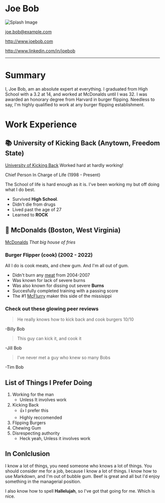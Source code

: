 # Joe Bob

![Splash Image](https://unsplash.com/photos/y8fS7CSN-Vw/download?ixid=MnwxMjA3fDB8MXxzZWFyY2h8MXx8bWNkb25hbGRzfGVufDB8fHx8MTY0ODc0MTc5OA&force=true)

joe.bob@example.com

http://www.joebob.com

http://www.linkedin.com/in/joebob

---

# Summary

I, Joe Bob, am an absolute expert at everything. I graduated from High School with a 3.2 at 14, and worked at McDonalds until I was 32. I was awarded an honorary degree from Harvard in burger flipping. Needless to say, I'm highly qualified to work at any burger flipping establishment.

# Work Experience

## 📚 University of Kicking Back (Anytown, Freedom State)

[University of Kicking Back][] Worked hard at hardly working!

Chief Person In Charge of Life (1998 - Present)

The School of life is hard enough as it is. I've been working my but off doing what I do best.

- Survived **High School**.
- Didn't die from drugs
- Lived past the age of 27
- Learned to **ROCK**

## 🍔 McDonalds (Boston, West Virginia)

[McDonalds][] *That big house of fries*

### Burger Flipper (cook) (2002 - 2022)

All I do is cook meats, and chew gum. And I'm all out of gum.

- Didn't burn any [meat][] from 2004-2007
- Was known for lack of severe burns
- Was also known for dissing out severe **Burns**
- Succesfully completed training with a passing score
- The #1 [McFlurry][] maker this side of the missisippi  

### Check out these glowing peer reviews

> He really knows how to kick back and cook burgers 10/10

-Billy Bob

> This guy can kick it, and cook it

-Jill Bob

> I've never met a guy who knew so many Bobs

-Tim Bob

## List of Things I Prefer Doing

1. Working for the man
    - Unless It involves work
2. Kicking Back
    - 👍 I prefer this
    - Highly reccomended
3. Flipping Burgers
4. Chewing Gum
5. Disrespecting authority
    - Heck yeah, Unless it involves work

## In Conlclusion

I know a lot of things, you need someone who knows a lot of things. You should consider me for a job, because I know a lot of things. I know how to use Markdown, and I'm out of bubble gum. Beef is great and all but I'd enjoy something in the managerial position.

I also know how to spell **Hallelujah**, so I've got that going for me. Which is nice.

[University of Kicking Back]: https://www.unlv.edu/
[McDonalds]: https://www.mcdonalds.com/us/en-us.html/
[meat]: https://www.mcdonalds.com/us/en-us/faq/burgers.html
[McFlurry]: https://www.mcdonalds.com/us/en-us/faq/burgers.html